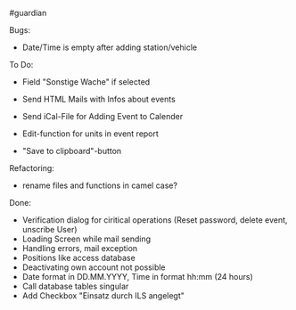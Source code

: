 #guardian

Bugs:

- Date/Time is empty after adding station/vehicle

To Do:

- Field "Sonstige Wache" if selected

- Send HTML Mails with Infos about events
- Send iCal-File for Adding Event to Calender

- Edit-function for units in event report

- "Save to clipboard"-button 


Refactoring: 

- rename files and functions in camel case?


Done: 

- Verification dialog for ciritical operations
	(Reset password, delete event, unscribe User)
- Loading Screen while mail sending
- Handling errors, mail exception
- Positions like access database
- Deactivating own account not possible
- Date format in DD.MM.YYYY, Time in format hh:mm (24 hours)
- Call database tables singular
- Add Checkbox "Einsatz durch ILS angelegt"
